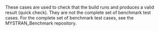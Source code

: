 These cases are used to check that the build runs and produces a valid result (quick check).
They are not the complete set of benchmark test cases.
For the complete set of benchmark test cases, see the MYSTRAN_Benchmark repository.